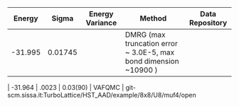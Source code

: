 | Energy                | Sigma           | Energy Variance  | Method                                                           | Data Repository                     |
|-----------------------|-----------------|------------------|------------------------------------------------------------------|-------------------------------------|
| -31.995      | 0.01745               |                 | DMRG (max truncation error ~ 3.0E-5, max bond dimension ~10900 )                           |

| -31.964      | .0023                |  0.03(90)         | VAFQMC   |  git-scm.sissa.it:TurboLattice/HST_AAD/example/8x8/U8/muf4/open 
